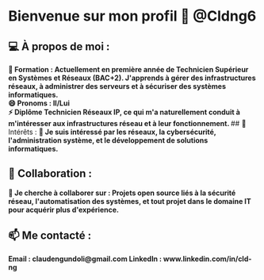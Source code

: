 # Bienvenue sur mon profil 👋 @Cldng6

## 💻 À propos de moi :
<b>
        🌱 Formation : Actuellement en première année de Technicien Supérieur en Systèmes et Réseaux (BAC+2). J'apprends à gérer des infrastructures réseaux, à administrer des serveurs et à sécuriser des systèmes informatiques.
<br>
        😄 Pronoms : Il/Lui
<br>
        ⚡ Diplôme Technicien Réseaux IP, ce qui m'a naturellement conduit à m'intéresser aux infrastructures réseau et à leur fonctionnement.
</b>
## 🔭 Intérêts :
<b>
        👀 Je suis intéressé par les réseaux, la cybersécurité, l'administration système, et le développement de solutions informatiques.
</b>

## 🤝 Collaboration :

<b>
        💞️ Je cherche à collaborer sur : Projets open source liés à la sécurité réseau, l'automatisation des systèmes, et tout projet dans le domaine IT pour acquérir plus d'expérience.
</b>

## 📫 Me contacté :

<b>
        Email : claudengundoli@gmail.com
        LinkedIn : www.linkedin.com/in/cld-ng
</b>

<!---
    >   git add .
    >   git commit -m "first commit"
    >   git push
--->
<!---
Cldng6/Cldng6 est un dépôt ✨ spécial ✨ car son `README.md` (ce fichier) apparaît sur votre profil GitHub.
Vous pouvez cliquer sur le lien Aperçu pour jeter un œil à vos modifications.
--->